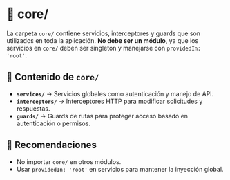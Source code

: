 # 📂 core/

La carpeta `core/` contiene servicios, interceptores y guards que son utilizados en toda la aplicación. **No debe ser un módulo**, ya que los servicios en `core/` deben ser singleton y manejarse con `providedIn: 'root'`.

## 📁 Contenido de `core/`
- **`services/`** → Servicios globales como autenticación y manejo de API.
- **`interceptors/`** → Interceptores HTTP para modificar solicitudes y respuestas.
- **`guards/`** → Guards de rutas para proteger acceso basado en autenticación o permisos.

## 📌 Recomendaciones
- No importar `core/` en otros módulos.
- Usar `providedIn: 'root'` en servicios para mantener la inyección global.

